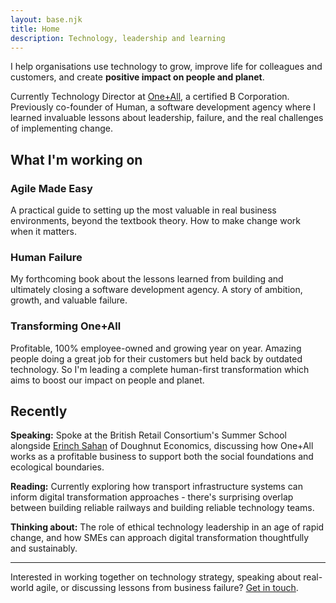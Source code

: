 ```yaml
---
layout: base.njk
title: Home
description: Technology, leadership and learning
---
```


<div class="lead">
I help organisations use technology to grow, improve life for colleagues and customers, and create <strong>positive impact on people and planet</strong>.
</div>

Currently Technology Director at [One+All](https://oneandall.org.uk), a certified B Corporation. Previously co-founder of Human, a software development agency where I learned invaluable lessons about leadership, failure, and the real challenges of implementing change.

## What I'm working on

<div class="grid grid-3 margin-top-large">
  <div class="card">
    <h3>Agile Made Easy</h3>
    <p>A practical guide to setting up the most valuable in real business environments, beyond the textbook theory. How to make change work when it matters.</p>
  </div>
  
  <div class="card">
    <h3>Human Failure</h3>
    <p>My forthcoming book about the lessons learned from building and ultimately closing a software development agency. A story of ambition, growth, and valuable failure.</p>
  </div>
  
  <div class="card">
    <h3>Transforming One+All</h3>
    <p>Profitable, 100% employee-owned and growing year on year. Amazing people doing a great job for their customers but held back by outdated technology. So I'm leading a complete human-first transformation which aims to boost our impact on people and planet.</p>
  </div>
  
</div>


## Recently

**Speaking:** Spoke at the British Retail Consortium's Summer School alongside [Erinch Sahan](https://www.doughnuteconomics.org/erinch-sahan) of Doughnut Economics, discussing how One+All works as a profitable business to support both the social foundations and ecological boundaries.

**Reading:** Currently exploring how transport infrastructure systems can inform digital transformation approaches - there's surprising overlap between building reliable railways and building reliable technology teams.

**Thinking about:** The role of ethical technology leadership in an age of rapid change, and how SMEs can approach digital transformation thoughtfully and sustainably.

---

<div class="highlight-box">
  <p>Interested in working together on technology strategy, speaking about real-world agile, or discussing lessons from business failure? <a href="/contact/">Get in touch</a>.</p>
</div>
